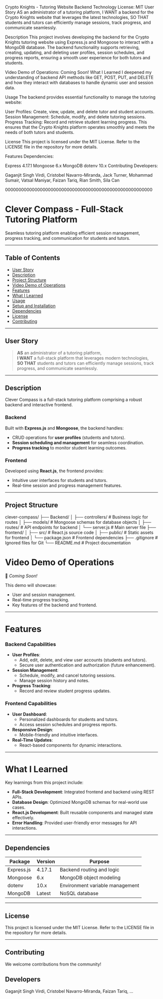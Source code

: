 Crypto Knights - Tutoring Website Backend
Technology License: MIT
User Story
AS an administrator of a tutoring platform,
I WANT a backend for the Crypto Knights website that leverages the latest technologies,
SO THAT students and tutors can efficiently manage sessions, track progress, and communicate seamlessly.

Description
This project involves developing the backend for the Crypto Knights tutoring website using Express.js and Mongoose to interact with a MongoDB database. The backend functionality supports retrieving, creating, updating, and deleting user profiles, session schedules, and progress reports, ensuring a smooth user experience for both tutors and students.

Video Demo of Operations: Coming Soon!
What I Learned
I deepened my understanding of backend API methods like GET, POST, PUT, and DELETE and how they interact with databases to handle dynamic user and session data.

Usage
The backend provides essential functionality to manage the tutoring website:

User Profiles: Create, view, update, and delete tutor and student accounts.
Session Management: Schedule, modify, and delete tutoring sessions.
Progress Tracking: Record and retrieve student learning progress.
This ensures that the Crypto Knights platform operates smoothly and meets the needs of both tutors and students.

License
This project is licensed under the MIT License. Refer to the LICENSE file in the repository for more details.

Features
Dependencies:

Express 4.17.1
Mongoose 6.x
MongoDB
dotenv 10.x
Contributing
Developers:

Gaganjit Singh Virdi, Cristobel Navarro-Miranda, Jack Turner, Mohammad Sumair, Vatsal Maniyar, Faizan Tariq, Rian Smith, Sila Can

0000000000000000000000000000000000000000000000000000000
 
# Clever Compass - Full-Stack Tutoring Platform  
Seamless tutoring platform enabling efficient session management, progress tracking, and communication for students and tutors.

---

## Table of Contents  
- [User Story](#user-story)  
- [Description](#description)  
- [Project Structure](#project-structure)  
- [Video Demo of Operations](#video-demo-of-operations)  
- [Features](#features)  
- [What I Learned](#what-i-learned)  
- [Usage](#usage)  
- [Setup and Installation](#setup-and-installation)  
- [Dependencies](#dependencies)  
- [License](#license)  
- [Contributing](#contributing)  

---

## User Story  
> **AS** an administrator of a tutoring platform,  
> **I WANT** a full-stack platform that leverages modern technologies,  
> **SO THAT** students and tutors can efficiently manage sessions, track progress, and communicate seamlessly.

---

## Description  
Clever Compass is a full-stack tutoring platform comprising a robust backend and interactive frontend.  

### **Backend**  
Built with **Express.js** and **Mongoose**, the backend handles:  
- CRUD operations for **user profiles** (students and tutors).  
- **Session scheduling and management** for seamless coordination.  
- **Progress tracking** to monitor student learning outcomes.

### **Frontend**  
Developed using **React.js**, the frontend provides:  
- Intuitive user interfaces for students and tutors.  
- Real-time session and progress management features.  

---

## Project Structure  
clever-compass/
├── Backend/
│   ├── controllers/            # Business logic for routes
│   ├── models/                 # Mongoose schemas for database objects
│   ├── routes/                 # API endpoints for backend
│   └── server.js               # Main server file
├── frontend/
│   ├── src/                    # React.js source code
│   ├── public/                 # Static assets for frontend
│   └── package.json            # Frontend dependencies
├── .gitignore                  # Ignored files for Git
└── README.md                   # Project documentation

# Video Demo of Operations

🎥 _Coming Soon!_

This demo will showcase:

* User and session management.
* Real-time progress tracking.
* Key features of the backend and frontend.

---

# Features

### Backend Capabilities

* **User Profiles**:
  * Add, edit, delete, and view user accounts (students and tutors).
  * Secure user authentication and authorization (future enhancement).
* **Session Management**:
  * Schedule, modify, and cancel tutoring sessions.
  * Manage session history and notes.
* **Progress Tracking**:
  * Record and review student progress updates.

### Frontend Capabilities

* **User Dashboard**:
  * Personalized dashboards for students and tutors.
  * Access session schedules and progress reports.
* **Responsive Design**:
  * Mobile-friendly and intuitive interfaces.
* **Real-Time Updates**:
  * React-based components for dynamic interactions.

---

# What I Learned

Key learnings from this project include:

* **Full-Stack Development**: Integrated frontend and backend using REST APIs.
* **Database Design**: Optimized MongoDB schemas for real-world use cases.
* **React.js Development**: Built reusable components and managed state effectively.
* **Error Handling**: Provided user-friendly error messages for API interactions.

---

## Dependencies  
| Package      | Version | Purpose                           |  
|--------------|---------|-----------------------------------|  
| Express.js   | 4.17.1  | Backend routing and logic         |  
| Mongoose     | 6.x     | MongoDB object modeling           |  
| dotenv       | 10.x    | Environment variable management   |  
| MongoDB      | Latest  | NoSQL database                   |  

---

## License  
This project is licensed under the MIT License. Refer to the LICENSE file in the repository for more details.

---

## Contributing  

We welcome contributions from the community!

## Developers
Gaganjit Singh Virdi, Cristobel Navarro-Miranda, Faizan Tariq, ...

